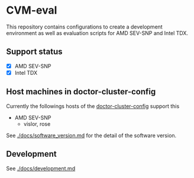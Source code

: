 # CVM-eval

This repository contains configurations to create a development environment as well as evaluation scripts for AMD SEV-SNP and Intel TDX.

## Support status

- [x] AMD SEV-SNP
- [x] Intel TDX

## Host machines in doctor-cluster-config
Currently the followings hosts of the [doctor-cluster-config](https://github.com/TUM-DSE/doctor-cluster-config/) support this

- AMD SEV-SNP
    - vislor, rose

See [./docs/software_version.md](./docs/software_version.md) for the detail of the software version.

## Development
See [./docs/development.md](./docs/development.md)

